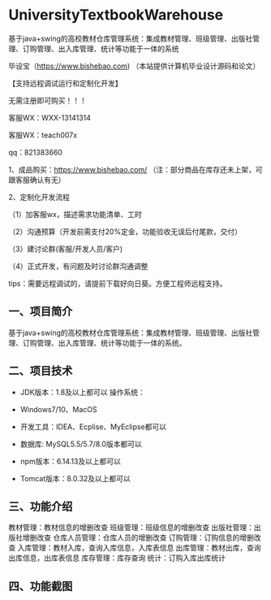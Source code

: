 # UniversityTextbookWarehouse
 基于java+swing的高校教材仓库管理系统：集成教材管理、班级管理、出版社管理、订购管理、出入库管理、统计等功能于一体的系统

毕设宝（https://www.bishebao.com) （本站提供计算机毕业设计源码和论文）

【支持远程调试运行和定制化开发】

无需注册即可购买！！！

客服WX：WXX-13141314

客服WX：teach007x

qq：821383660


1、成品购买：https://www.bishebao.com/ （注：部分商品在库存还未上架，可跟客服确认有无）

2、定制化开发流程

（1）加客服wx，描述需求功能清单、工时

（2）沟通预算（开发前需支付20%定金，功能验收无误后付尾款，交付）

（3）建讨论群(客服/开发人员/客户)

（4）正式开发，有问题及时讨论群沟通调整

tips：需要远程调试的，请提前下载好向日葵。方便工程师远程支持。
<h2>一、项目简介</h2>
基于java+swing的高校教材仓库管理系统：集成教材管理、班级管理、出版社管理、订购管理、出入库管理、统计等功能于一体的系统。
<h2>二、项目技术</h2>
<ul dir="auto">
 	<li>
<p dir="auto">JDK版本：1.8及以上都可以 操作系统：</p>
</li>
 	<li>
<p dir="auto">Windows7/10、MacOS</p>
</li>
 	<li>
<p dir="auto">开发工具：IDEA、Ecplise、MyEclipse都可以</p>
</li>
 	<li>
<p dir="auto">数据库: MySQL5.5/5.7/8.0版本都可以</p>
</li>
 	<li>
<p dir="auto">npm版本：6.14.13及以上都可以</p>
</li>
 	<li>
<p dir="auto">Tomcat版本：8.0.32及以上都可以</p>
</li>
</ul>
<h2>三、功能介绍</h2>
<div class="markdown-heading" dir="auto">
<div class="markdown-heading" dir="auto">教材管理：教材信息的增删改查
班级管理：班级信息的增删改查
出版社管理：出版社增删改查
仓库人员管理：仓库人员的增删改查
订购管理：订购信息的增删改查
入库管理：教材入库，查询入库信息，入库表信息
出库管理：教材出库，查询出库信息，出库表信息
库存管理：库存查询
统计：订购入库出库统计</div>
</div>
<h2>四、功能截图</h2>